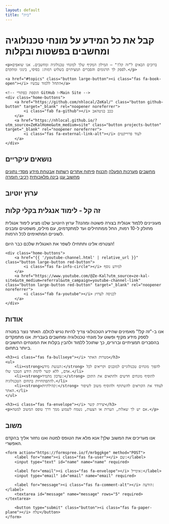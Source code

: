 ```yaml
---
layout: default
title: "בית"
---
```


<div class="first-section">
    <h1>קבל את כל המידע על מונחי טכנולוגיה ומחשבים בפשטות ובקלות</h1>

    <p>ברוכים הבאים ל"זה קל!" – המילון המקיף שלך למונחי טכנולוגיה ומחשבים. אנו שואפים לספק לך תרגומים והסברים תמציתיים בשלוש רמות: בסיסי, בינוני ומתקדם.</p>

    <a href="#topics" class="button large-button"><i class="fas fa-book-open"></i> התחל ללמוד עכשיו</a>
    
    <!-- הוספת כפתורי GitHub ו-Main Site -->
    <div class="home-buttons">
        <a href="https://github.com/nhlocal/ZeKal/" class="button github-button" target="_blank" rel="noopener noreferrer">
            <i class="fab fa-github"></i> ככב בגיטהאב
        </a>
        <a href="https://nhlocal.github.io/?utm_source=ZeKalHome&utm_medium=site" class="button projects-button" target="_blank" rel="noopener noreferrer">
            <i class="fas fa-external-link-alt"></i> לעוד פרוייקטים
        </a>
    </div>
</div>

## <a id="topics"></a><i class="fas fa-th-large"></i> נושאים עיקריים

<div class="topics-grid">
    <!-- כפתורי הנושאים הקיימים -->
    <a href="{{ '/topics/computers.html' | relative_url }}" class="button"><i class="fas fa-laptop"></i> מחשבים</a>
    <a href="{{ '/topics/operating-systems.html' | relative_url }}" class="button"><i class="fas fa-desktop"></i> מערכות הפעלה</a>
    <a href="{{ '/topics/programming-languages.html' | relative_url }}" class="button"><i class="fas fa-code"></i> תכנות</a>
    <a href="{{ '/topics/web-development.html' | relative_url }}" class="button"><i class="fas fa-globe"></i> פיתוח אתרים</a>
    <a href="{{ '/topics/networking.html' | relative_url }}" class="button"><i class="fas fa-network-wired"></i> רשתות</a>
    <a href="{{ '/topics/cybersecurity.html' | relative_url }}" class="button"><i class="fas fa-shield-alt"></i> אבטחת מידע</a>
    <a href="{{ '/topics/databases.html' | relative_url }}" class="button"><i class="fas fa-database"></i> מסדי נתונים</a>
    <a href="{{ '/topics/cloud-computing.html' | relative_url }}" class="button"><i class="fas fa-cloud"></i> מחשוב ענן</a>
    <a href="{{ '/topics/artificial-intelligence.html' | relative_url }}" class="button"><i class="fas fa-robot"></i> בינה מלאכותית</a>
    <a href="{{ '/topics/hardware-components.html' | relative_url }}" class="button"><i class="fas fa-microchip"></i> רכיבי חומרה</a>
</div>

## <a id="youtube-channel"></a><i class="fab fa-youtube"></i> ערוץ יוטיוב

<div class="section red-section">
    <h2>זה קל - לימוד אנגלית בקלי קלות</h2>
    <p>מעוניינים ללמוד אנגלית בצורה פשוטה ומהנה? ערוץ היוטיוב שלנו מציע לימוד אנגלית מחולק ל-10 רמות, החל ממתחילים ועד למתקדמים, עם מילים, משפטים ומבנים לשוניים המתאימים לכל הרמות.</p>
    <p>הצטרפו אלינו ותתחילו לשפר את האנגלית שלכם כבר היום!</p>
    
    <div class="home-buttons">
        <a href="{{ '/youtube-channel.html' | relative_url }}" class="button large-button red-button">
            <i class="fas fa-info-circle"></i> למידע נוסף
		</a>
		<a href="https://www.youtube.com/@Ze-Kal?utm_source=ze-kal-site&utm_medium=referral&utm_campaign=youtube-channel-link" class="button large-button red-button" target="_blank" rel="noopener noreferrer">
			<i class="fab fa-youtube"></i> לכניסה לערוץ
		</a>
    </div>
</div>

## <a id="about"></a><i class="fas fa-info-circle"></i> אודות

<div class="section">
    <p>אנו ב-"זה קל!" מאמינים שהידע הטכנולוגי צריך להיות נגיש לכולם. האתר נוצר במטרה לספק מידע מקיף ופשוט על מונחי טכנולוגיה ומחשבים בעברית. אנו מתמקדים בהסברים תמציתיים וברורים, כך שתוכל ללמוד ולהבין בקלות את המונחים החשובים ביותר בתחום.</p>

    <h3><i class="fas fa-bullseye"></i> מטרות האתר</h3>
    <ul>
        <li><strong>הנגשת מידע:</strong> להפוך מונחים טכנולוגיים למובנים וקריאים לכל אדם, ללא קשר לרמת הידע הטכני שלו.</li>
        <li><strong>עדכון מתמיד:</strong> להוסיף מונחים חדשים ולהתאים את התוכן להתפתחויות בתחום הטכנולוגיה.</li>
        <li><strong>קהילתיות:</strong> לעודד את הקוראים להשתתף ולהוסיף משוב לשיפור האתר.</li>
    </ul>

    <h3><i class="fas fa-envelope"></i> יצירת קשר</h3>
    <p>אם יש לך שאלות, הערות או הצעות, נשמח לשמוע ממך דרך טופס המשוב למטה.</p>
</div>

## <a id="feedback"></a><i class="fas fa-comment"></i> משוב

<div class="section">
    אנו מעריכים את המשוב שלך! אנא מלא את הטופס למטה ואנו נחזור אליך בהקדם האפשרי.

    <form action="https://formspree.io/f/mrbggkge" method="POST">
        <label for="name"><i class="fas fa-user"></i> שם:</label>
        <input type="text" id="name" name="name" required>

        <label for="email"><i class="fas fa-envelope"></i> אימייל:</label>
        <input type="email" id="email" name="email" required>

        <label for="message"><i class="fas fa-comment-alt"></i> הודעה:</label>
        <textarea id="message" name="message" rows="5" required></textarea>

        <button type="submit" class="button"><i class="fas fa-paper-plane"></i> שלח</button>
    </form>
</div>
